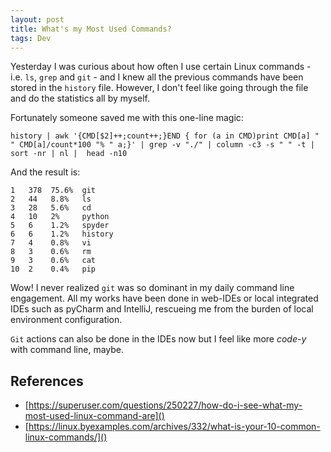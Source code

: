 ```yaml
---
layout: post
title: What's my Most Used Commands?
tags: Dev
---
```


Yesterday I was curious about how often I use certain Linux commands - i.e. `ls`, `grep` and `git` - and I knew all the previous commands have been stored in the `history` file. However, I don't feel like going through the file and do the statistics all by myself.

Fortunately someone saved me with this one-line magic:

	history | awk '{CMD[$2]++;count++;}END { for (a in CMD)print CMD[a] " " CMD[a]/count*100 "% " a;}' | grep -v "./" | column -c3 -s " " -t | sort -nr | nl |  head -n10

And the result is:

	1	378  75.6%  git
	2	44   8.8%   ls
	3	28   5.6%   cd
	4	10   2%     python
	5	6    1.2%   spyder
	6	6    1.2%   history
	7	4    0.8%   vi
	8	3    0.6%   rm
	9	3    0.6%   cat
	10	2    0.4%   pip

Wow! I never realized `git` was so dominant in my daily command line engagement. All my works have been done in web-IDEs or local integrated IDEs such as pyCharm and IntelliJ, rescueing me from the burden of local environment configuration.

`Git` actions can also be done in the IDEs now but I feel like more _code-y_
with command line, maybe.


## References

- [https://superuser.com/questions/250227/how-do-i-see-what-my-most-used-linux-command-are]()
- [https://linux.byexamples.com/archives/332/what-is-your-10-common-linux-commands/]()